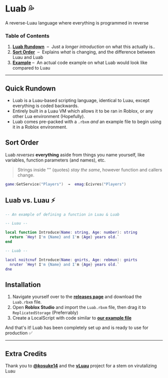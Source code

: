 # Luab 💦
A reverse-Luau language where everything is programmed in reverse

### Table of Contents
1. **[Luab Rundown](https://github.com/mr-suno/Luab?tab=readme-ov-file#quick-rundown)** ‎ – ‎ Just a _longer introduction_ on what this actually is..
2. **[Sort Order](https://github.com/mr-suno/Luab?tab=readme-ov-file#sort-order)** ‎ – ‎ Explains _what_ is changing, and the difference between Luau and Luab
3. **[Example](https://github.com/mr-suno/Luab?tab=readme-ov-file#luab-vs-luau-)** ‎ – ‎ An actual code example on what Luab would look like compared to Luau

---

## Quick Rundown
- Luab is a Luau-based scripting language, identical to Luau, except everything is coded backwards.
- Entirely built in a Luau VM which allows it to be ran in Roblox, or any other Lua environment (Hopefully).
- Luab comes pre-packed with a `.rbxm` _and_ an example file to begin using it in a Roblox environment.

## Sort Order
Luab *reverses* **everything** aside from things you name yourself, like variables, function parameters (and names), etc.
> Strings inside "" (quotes) _stay the same_, however function and callers change.
```lua
game:GetService("Players")  →  emag:Ecivres("Players")
```

## Luab vs. Luau ⚡
```lua
-- An example of defining a function in Luau & Luab

-- Luau --

local function Introduce(Name: string, Age: number): string
  return `Hey! I'm {Name} and I'm {Age} years old.`
end

-- Luab --

lacol noitcnuf Introduce(Name: gnirts, Age: rebmun): gnirts
  nruter `Hey! I'm {Name} and I'm {Age} years old.`
dne
```

## Installation
1. Navigate yourself over to the **[releases page](https://github.com/mr-suno/Luab/releases/latest)** and download the `Luab.rbxm` file.
2. Open **Roblox Studio** and import the `Luab.rbxm` file, then drag it to `ReplicatedStorage` (Preferrably)
3. Create a LocalScript with code similar to **[our example file](https://github.com/mr-suno/Luab/blob/main/Usage.luau)**

And that's it! Luab has been completely set up and is ready to use for production ✅

---

## Extra Credits
Thank you to **[@kosuke14](https://github.com/kosuke14)** and the **[vLuau](https://github.com/kosuke14/vLuau)** project for a stem on virutalizing Luau

